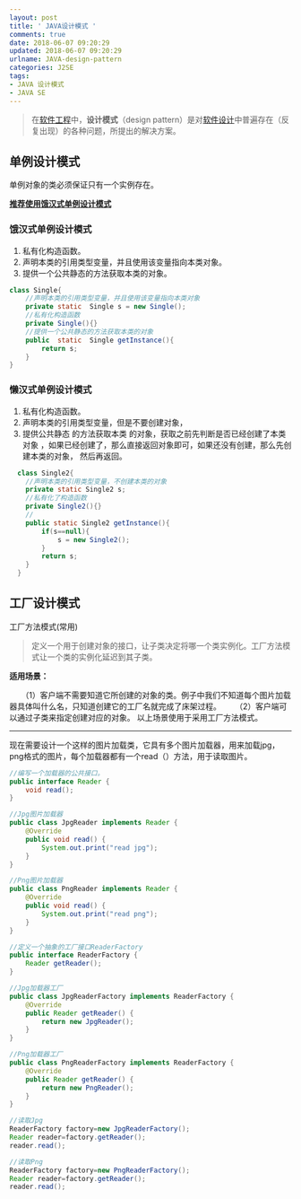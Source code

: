 ```yaml
---
layout: post
title: ' JAVA设计模式 '
comments: true
date: 2018-06-07 09:20:29
updated: 2018-06-07 09:20:29
urlname: JAVA-design-pattern
categories: J2SE
tags:
- JAVA 设计模式
- JAVA SE
---
```


> 在[软件工程](https://zh.wikipedia.org/wiki/%E8%BB%9F%E9%AB%94%E5%B7%A5%E7%A8%8B)中，**设计模式**（design pattern）是对[软件设计](https://zh.wikipedia.org/wiki/%E8%BB%9F%E4%BB%B6%E8%A8%AD%E8%A8%88)中普遍存在（反复出现）的各种问题，所提出的解决方案。 

## 单例设计模式

单例对象的类必须保证只有一个实例存在。 

<u>**推荐使用饿汉式单例设计模式**</u>

### 饿汉式单例设计模式

1. 私有化构造函数。
2. 声明本类的引用类型变量，并且使用该变量指向本类对象。
3. 提供一个公共静态的方法获取本类的对象。

```java
class Single{
	//声明本类的引用类型变量，并且使用该变量指向本类对象
	private static	Single s = new Single();
	//私有化构造函数
	private Single(){}
	//提供一个公共静态的方法获取本类的对象
	public	static  Single getInstance(){
		return s;
	}
}
```

### 懒汉式单例设计模式

1. 私有化构造函数。
2. 声明本类的引用类型变量，但是不要创建对象，
3. 提供公共静态 的方法获取本类 的对象，获取之前先判断是否已经创建了本类 对象
   ，如果已经创建了，那么直接返回对象即可，如果还没有创建，那么先创建本类的对象，
   然后再返回。

```java
  class Single2{
  	//声明本类的引用类型变量，不创建本类的对象
  	private static Single2 s;
  	//私有化了构造函数
  	private Single2(){}
  	//
  	public static Single2 getInstance(){
  		if(s==null){
  			s = new Single2();
  		}
  		return s;
  	}
  }
```

## 工厂设计模式

工厂方法模式(常用)

> 定义一个用于创建对象的接口，让子类决定将哪一个类实例化。工厂方法模式让一个类的实例化延迟到其子类。

**适用场景：**

　　（1）客户端不需要知道它所创建的对象的类。例子中我们不知道每个图片加载器具体叫什么名，只知道创建它的工厂名就完成了床架过程。
　　（2）客户端可以通过子类来指定创建对应的对象。
以上场景使用于采用工厂方法模式。

------

现在需要设计一个这样的图片加载类，它具有多个图片加载器，用来加载jpg，png格式的图片，每个加载器都有一个read（）方法，用于读取图片。

```java
//编写一个加载器的公共接口。
public interface Reader {
    void read();
}

//Jpg图片加载器
public class JpgReader implements Reader {
    @Override
    public void read() {
        System.out.print("read jpg");
    }
}

//Png图片加载器
public class PngReader implements Reader {
    @Override
    public void read() {
        System.out.print("read png");
    }
}

//定义一个抽象的工厂接口ReaderFactory
public interface ReaderFactory {
    Reader getReader();
}

//Jpg加载器工厂
public class JpgReaderFactory implements ReaderFactory {
    @Override
    public Reader getReader() {
        return new JpgReader();
    }
}

//Png加载器工厂
public class PngReaderFactory implements ReaderFactory {
    @Override
    public Reader getReader() {
        return new PngReader();
    }
}

//读取Jpg
ReaderFactory factory=new JpgReaderFactory();
Reader reader=factory.getReader();
reader.read();

//读取Png
ReaderFactory factory=new PngReaderFactory();
Reader reader=factory.getReader();
reader.read();
```